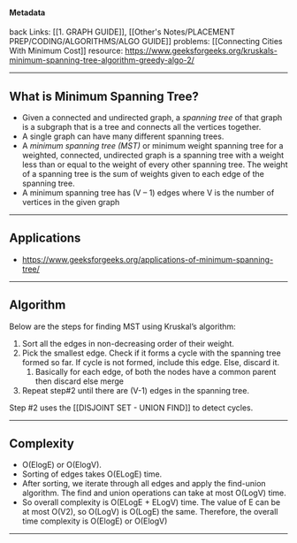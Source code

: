 #### Metadata
back Links: [[1. GRAPH GUIDE]], [[Other's Notes/PLACEMENT PREP/CODING/ALGORITHMS/ALGO GUIDE]]
problems:  [[Connecting Cities With Minimum Cost]]
resource: https://www.geeksforgeeks.org/kruskals-minimum-spanning-tree-algorithm-greedy-algo-2/

---
## What is Minimum Spanning Tree?

- Given a connected and undirected graph, a _spanning tree_ of that graph is a subgraph that is a tree and connects all the vertices together. 
- A single graph can have many different spanning trees. 
- A _minimum spanning tree (MST)_ or minimum weight spanning tree for a weighted, connected, undirected graph is a spanning tree with a weight less than or equal to the weight of every other spanning tree. The weight of a spanning tree is the sum of weights given to each edge of the spanning tree.  
- A minimum spanning tree has (V – 1) edges where V is the number of vertices in the given graph

---
## Applications
- https://www.geeksforgeeks.org/applications-of-minimum-spanning-tree/

---
## Algorithm

Below are the steps for finding MST using Kruskal’s algorithm:
1. Sort all the edges in non-decreasing order of their weight.   
2. Pick the smallest edge. Check if it forms a cycle with the spanning tree formed so far. If cycle is not formed, include this edge. Else, discard it.
	1. Basically for each edge, of both the nodes have a common parent then discard else merge
3. Repeat step#2 until there are (V-1) edges in the spanning tree.

Step #2 uses the [[DISJOINT SET - UNION FIND]] to detect cycles.

---

## Complexity

- O(ElogE) or O(ElogV). 
- Sorting of edges takes O(ELogE) time. 
- After sorting, we iterate through all edges and apply the find-union algorithm. The find and union operations can take at most O(LogV) time. 
- So overall complexity is O(ELogE + ELogV) time. The value of E can be at most O(V2), so O(LogV) is O(LogE) the same. Therefore, the overall time complexity is O(ElogE) or O(ElogV)

---